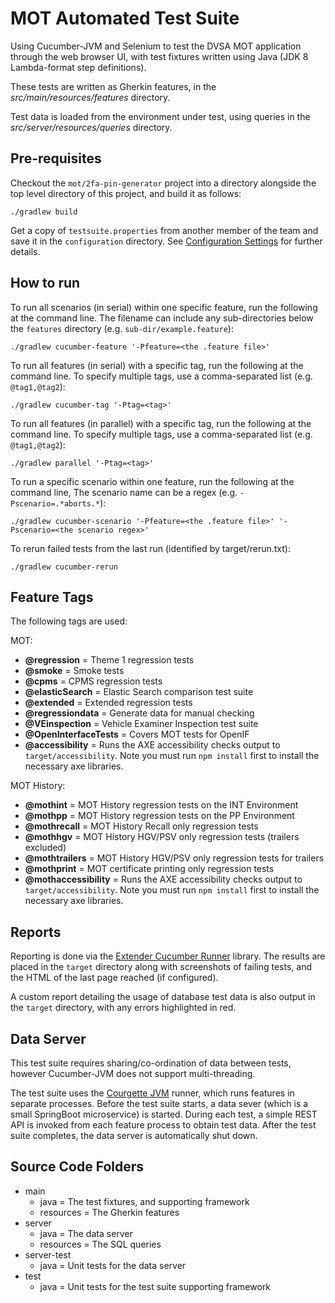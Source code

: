 # MOT Automated Test Suite

Using Cucumber-JVM and Selenium to test the DVSA MOT application through the web browser UI, with test fixtures
written using Java (JDK 8 Lambda-format step definitions).

These tests are written as Gherkin features, in the *src/main/resources/features* directory.

Test data is loaded from the environment under test, using queries in the *src/server/resources/queries* directory.

## Pre-requisites
Checkout the ```mot/2fa-pin-generator``` project into a directory alongside the top level directory of this project, and build it as follows:
```
./gradlew build
```

Get a copy of ```testsuite.properties``` from another member of the team and save it in the ```configuration``` directory. See [Configuration Settings](configuration/README.md) for further details.

## How to run
To run all scenarios (in serial) within one specific feature, run the following at the command line. The filename can include any sub-directories below the ```features``` directory (e.g. ```sub-dir/example.feature```):

```
./gradlew cucumber-feature '-Pfeature=<the .feature file>'
```

To run all features (in serial) with a specific tag, run the following at the command line. To specify multiple tags, use a comma-separated list (e.g. ```@tag1,@tag2```):

```
./gradlew cucumber-tag '-Ptag=<tag>'
```

To run all features (in parallel) with a specific tag, run the following at the command line. To specify multiple tags, use a comma-separated list (e.g. ```@tag1,@tag2```):

```
./gradlew parallel '-Ptag=<tag>'
```

To run a specific scenario within one feature, run the following at the command line, The scenario name can be a regex (e.g. ```-Pscenario=.*aborts.*```):

```
./gradlew cucumber-scenario '-Pfeature=<the .feature file>' '-Pscenario=<the scenario regex>'
```

To rerun failed tests from the last run (identified by target/rerun.txt):

```
./gradlew cucumber-rerun
```

## Feature Tags
The following tags are used:

MOT:
* **@regression** = Theme 1 regression tests
* **@smoke** = Smoke tests
* **@cpms** = CPMS regression tests
* **@elasticSearch** = Elastic Search comparison test suite
* **@extended** = Extended regression tests
* **@regressiondata** = Generate data for manual checking
* **@VEinspection** = Vehicle Examiner Inspection test suite
* **@OpenInterfaceTests** = Covers MOT tests for OpenIF
* **@accessibility** = Runs the AXE accessibility checks output to `target/accessibility`. Note you must run `npm install` first to install the necessary axe libraries.

MOT History:
* **@mothint** = MOT History regression tests on the INT Environment
* **@mothpp** = MOT History regression tests on the PP Environment
* **@mothrecall** = MOT History Recall only regression tests
* **@mothhgv** = MOT History HGV/PSV only regression tests (trailers excluded)
* **@mothtrailers** = MOT History HGV/PSV only regression tests for trailers
* **@mothprint** = MOT certificate printing only regression tests
* **@mothaccessibility** = Runs the AXE accessibility checks output to `target/accessibility`. Note you must run `npm install` first to install the necessary axe libraries.


## Reports
Reporting is done via the [Extender Cucumber Runner](http://mkolisnyk.github.io/cucumber-reports/extended-cucumber-runner) library. The results are placed in the `target` directory along with screenshots of failing tests, and the HTML of the last page reached (if configured).

A custom report detailing the usage of database test data is also output in the `target` directory, with any errors highlighted in red.


## Data Server
This test suite requires sharing/co-ordination of data between tests, however Cucumber-JVM does not support multi-threading.

The test suite uses the [Courgette JVM](https://github.com/prashant-ramcharan/courgette-jvm) runner, which runs features in separate processes. Before the test suite starts, a data sever (which is a small SpringBoot microservice) is started. During each test, a simple REST API is invoked from each feature process to obtain test data. After the test suite completes, the data server is automatically shut down.


## Source Code Folders
* main
   * java = The test fixtures, and supporting framework
   * resources = The Gherkin features
* server
   * java = The data server
   * resources = The SQL queries
* server-test
   * java = Unit tests for the data server
* test
   * java = Unit tests for the test suite supporting framework
   
